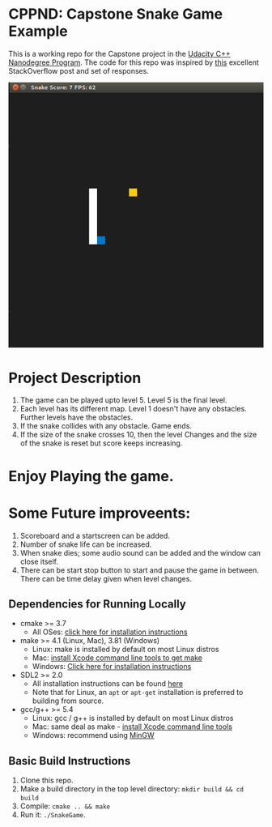 # CPPND: Capstone Snake Game Example

This is a working repo for the Capstone project in the [Udacity C++ Nanodegree Program](https://www.udacity.com/course/c-plus-plus-nanodegree--nd213). The code for this repo was inspired by [this](https://codereview.stackexchange.com/questions/212296/snake-game-in-c-with-sdl) excellent StackOverflow post and set of responses.

<img src="snake_game.gif"/>

# Project Description

1. The game can be played upto level 5. Level 5 is the final level.
2. Each level has its different map. Level 1 doesn't have any obstacles. Further levels have the obstacles.
3. If the snake collides with any obstacle. Game ends.
4. If the size of the snake crosses 10, then the level Changes and the size of the snake is reset but score keeps increasing.
 # Enjoy Playing the game.
 
# Some Future improveents:

1. Scoreboard and a startscreen can be added.
2. Number of snake life can be increased.
3. When snake dies; some audio sound can be added and the window can close itself.
4. There can be start stop button to start and pause the game in between. There can be time delay given when level changes.


## Dependencies for Running Locally
* cmake >= 3.7
  * All OSes: [click here for installation instructions](https://cmake.org/install/)
* make >= 4.1 (Linux, Mac), 3.81 (Windows)
  * Linux: make is installed by default on most Linux distros
  * Mac: [install Xcode command line tools to get make](https://developer.apple.com/xcode/features/)
  * Windows: [Click here for installation instructions](http://gnuwin32.sourceforge.net/packages/make.htm)
* SDL2 >= 2.0
  * All installation instructions can be found [here](https://wiki.libsdl.org/Installation)
  * Note that for Linux, an `apt` or `apt-get` installation is preferred to building from source.
* gcc/g++ >= 5.4
  * Linux: gcc / g++ is installed by default on most Linux distros
  * Mac: same deal as make - [install Xcode command line tools](https://developer.apple.com/xcode/features/)
  * Windows: recommend using [MinGW](http://www.mingw.org/)

## Basic Build Instructions

1. Clone this repo.
2. Make a build directory in the top level directory: `mkdir build && cd build`
3. Compile: `cmake .. && make`
4. Run it: `./SnakeGame`.
